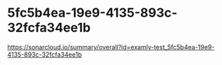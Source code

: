 # 5fc5b4ea-19e9-4135-893c-32fcfa34ee1b
https://sonarcloud.io/summary/overall?id=examly-test_5fc5b4ea-19e9-4135-893c-32fcfa34ee1b

